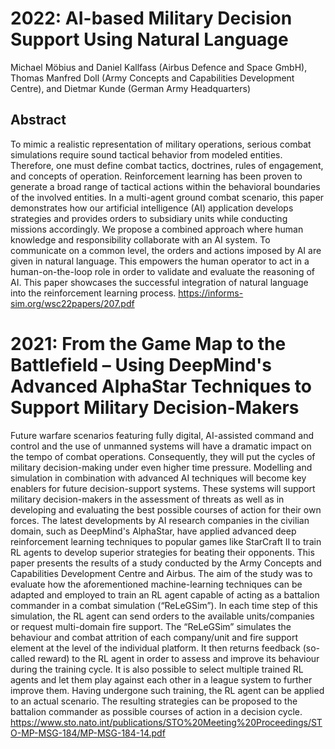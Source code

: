 # 2022: AI-based Military Decision Support Using Natural Language
Michael Möbius and Daniel Kallfass (Airbus Defence and Space GmbH), Thomas Manfred Doll (Army Concepts and Capabilities Development Centre), and Dietmar Kunde (German Army Headquarters)
## Abstract
To mimic a realistic representation of military operations, serious combat simulations require sound tactical behavior from modeled entities. Therefore, one must define combat tactics, doctrines, rules of engagement, and concepts of operation. Reinforcement learning has been proven to generate a broad range of tactical actions within the behavioral boundaries of the involved entities. In a multi-agent ground combat scenario, this paper demonstrates how our artificial intelligence (AI) application develops strategies and provides orders to subsidiary units while conducting missions accordingly. We propose a combined approach where human knowledge and responsibility collaborate with an AI system. To communicate on a common level, the orders and actions imposed by AI are given in natural language. This empowers the human operator to act in a human-on-the-loop role in order to validate and evaluate the reasoning of AI. This paper showcases the successful integration of natural language into the reinforcement learning process.
https://informs-sim.org/wsc22papers/207.pdf


# 2021: From the Game Map to the Battlefield – Using DeepMind's Advanced AlphaStar Techniques to Support Military Decision-Makers
Future warfare scenarios featuring fully digital, AI-assisted command and control and the use of unmanned systems will have a dramatic impact on the tempo of combat operations. Consequently, they will put the cycles of military decision-making under even higher time pressure. Modelling and simulation in combination with advanced AI techniques will become key enablers for future decision-support systems. These systems will support military decision-makers in the assessment of threats as well as in developing and evaluating the best possible courses of action for their own forces. The latest developments by AI research companies in the civilian domain, such as DeepMind's AlphaStar, have applied advanced deep reinforcement learning techniques to popular games like StarCraft II to train RL agents to develop superior strategies for beating their opponents.
This paper presents the results of a study conducted by the Army Concepts and Capabilities Development Centre and Airbus. The aim of the study was to evaluate how the aforementioned machine-learning techniques can be adapted and employed to train an RL agent capable of acting as a battalion commander in a combat simulation (“ReLeGSim”). In each time step of this simulation, the RL agent can send orders to the available units/companies or request multi-domain fire support. The “ReLeGSim” simulates the behaviour and combat attrition of each company/unit and fire support element at the level of the individual platform. It then returns feedback (so-called reward) to the RL agent in order to assess and improve its behaviour during the training cycle. It is also possible to select multiple trained RL agents and let them play against each other in a league system to further improve them.
Having undergone such training, the RL agent can be applied to an actual scenario. The resulting strategies can be proposed to the battalion commander as possible courses of action in a decision cycle.
https://www.sto.nato.int/publications/STO%20Meeting%20Proceedings/STO-MP-MSG-184/MP-MSG-184-14.pdf
